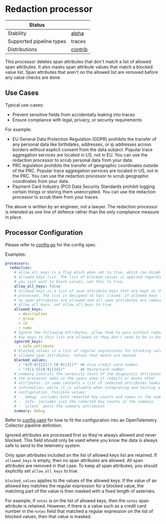 # Redaction processor

| Status                   |            |
| ------------------------ |------------|
| Stability                | [alpha]    |
| Supported pipeline types | traces     |
| Distributions            | [contrib]  |

This processor deletes span attributes that don't match a list of allowed span
attributes. It also masks span attribute values that match a blocked value
list. Span attributes that aren't on the allowed list are removed before any
value checks are done.

## Use Cases

Typical use-cases:

* Prevent sensitive fields from accidentally leaking into traces
* Ensure compliance with legal, privacy, or security requirements

For example:

* EU General Data Protection Regulation (GDPR) prohibits the transfer of any
  personal data like birthdates, addresses, or ip addresses across borders
  without explicit consent from the data subject. Popular trace aggregation
  services are located in US, not in EU. You can use the redaction processor
  to scrub personal data from your data.
* PRC legislation prohibits the transfer of geographic coordinates outside of
  the PRC. Popular trace aggregation services are located in US, not in the
  PRC. You can use the redaction processor to scrub geographic coordinates
  from your data.
* Payment Card Industry (PCI) Data Security Standards prohibit logging certain
  things or storing them unencrypted. You can use the redaction processor to
  scrub them from your traces.

The above is written by an engineer, not a lawyer. The redaction processor is
intended as one line of defence rather than the only compliance measure in
place.

## Processor Configuration

Please refer to [config.go](./config.go) for the config spec.

Examples:

```yaml
processors:
  redaction:
    # allow_all_keys is a flag which when set to true, which can disables the
    # allowed_keys list. The list of blocked_values is applied regardless. If
    # you just want to block values, set this to true.
    allow_all_keys: false
    # allowed_keys is a list of span attribute keys that are kept on the span and
    # processed. The list is designed to fail closed. If allowed_keys is empty,
    # no span attributes are allowed and all span attributes are removed. To
    # allow all keys, set allow_all_keys to true.
    allowed_keys:
      - description
      - group
      - id
      - name
    # Ignore the following attributes, allow them to pass without redaction.
    # Any keys in this list are allowed so they don't need to be in both lists.
    ignored_keys:
      - safe_attribute
    # blocked_values is a list of regular expressions for blocking values of
    # allowed span attributes. Values that match are masked
    blocked_values:
      - "4[0-9]{12}(?:[0-9]{3})?" ## Visa credit card number
      - "(5[1-5][0-9]{14})"       ## MasterCard number
    # summary controls the verbosity level of the diagnostic attributes that
    # the processor adds to the spans when it redacts or masks other
    # attributes. In some contexts a list of redacted attributes leaks
    # information, while it is valuable when integrating and testing a new
    # configuration. Possible values:
    # - `debug` includes both redacted key counts and names in the summary
    # - `info` includes just the redacted key counts in the summary
    # - `silent` omits the summary attributes
    summary: debug
```

Refer to [config.yaml](./testdata/config.yaml) for how to fit the configuration
into an OpenTelemetry Collector pipeline definition.

Ignored attributes are processed first so they're always allowed and never
blocked. This field should only be used where you know the data is always
safe to send to the telemetry system.

Only span attributes included on the list of allowed keys list are retained.
If `allowed_keys` is empty, then no span attributes are allowed. All span
attributes are removed in that case. To keep all span attributes, you should
explicitly set `allow_all_keys` to true.

`blocked_values` applies to the values of the allowed keys. If the value of an
allowed key matches the regular expression for a blocked value, the matching
part of the value is then masked with a fixed length of asterisks.

For example, if `notes` is on the list of allowed keys, then the `notes` span
attribute is retained. However, if there is a value such as a credit card
number in the `notes` field that matched a regular expression on the list of
blocked values, then that value is masked.

[alpha]:https://github.com/open-telemetry/opentelemetry-collector#alpha
[contrib]:https://github.com/open-telemetry/opentelemetry-collector-releases/tree/main/distributions/otelcol-contrib
